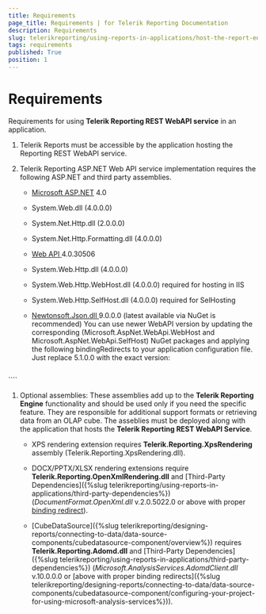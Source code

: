 ```yaml
---
title: Requirements
page_title: Requirements | for Telerik Reporting Documentation
description: Requirements
slug: telerikreporting/using-reports-in-applications/host-the-report-engine-remotely/telerik-reporting-rest-services/asp.net-web-api-implementation/requirements
tags: requirements
published: True
position: 1
---
```


# Requirements



Requirements for using __Telerik Reporting REST WebAPI service__ in an application.       

1. Telerik Reports must be accessible by the application hosting the Reporting REST WebAPI service.             

1. Telerik Reporting ASP.NET Web API service implementation requires               the following ASP.NET and third party assemblies.             

   +  [Microsoft ASP.NET](http://www.asp.net/)                    4.0                 

   + System.Web.dll (4.0.0.0)                     

   + System.Net.Http.dll (2.0.0.0)                     

   + System.Net.Http.Formatting.dll (4.0.0.0)                     

   +  [                        Web API                      ](                        http://www.asp.net/web-api                      )                        4.0.30506                     

   + System.Web.Http.dll (4.0.0.0)                         

   + System.Web.Http.WebHost.dll (4.0.0.0) required for hosting in IIS                         

   + System.Web.Http.SelfHost.dll (4.0.0.0) required for SelHosting                         

   +  [                    Newtonsoft.Json.dll                  ](                    http://json.codeplex.com/                  )                    9.0.0.0 (latest available via NuGet is recommended)                 You can use newer WebAPI version by updating the corresponding (Microsoft.AspNet.WebApi.WebHost and Microsoft.AspNet.WebApi.SelfHost) NuGet packages               and applying the following bindingRedirects to your application configuration file. Just replace 5.1.0.0 with the exact version:             

    
      ````xml
<?xml version="1.0" encoding="utf-8" ?>
<configuration>
  <runtime>
    <assemblyBinding xmlns="urn:schemas-microsoft-com:asm.v1">
      <dependentAssembly>
        <assemblyIdentity name="System.Web.Http" culture="neutral" publicKeyToken="31bf3856ad364e35"/>
        <bindingRedirect oldVersion="0.0.0.0-65535.65535.65535.65535" newVersion="5.1.0.0"/>
      </dependentAssembly>
      <dependentAssembly>
        <assemblyIdentity name="System.Net.Http.Formatting" culture="neutral" publicKeyToken="31bf3856ad364e35"/>
        <bindingRedirect oldVersion="0.0.0.0-65535.65535.65535.65535" newVersion="5.1.0.0"/>
      </dependentAssembly>
    </assemblyBinding>
  </runtime>
</configuration>
````

1. Optional assemblies:             These assemblies add up to the __Telerik Reporting Engine__ functionality and should be used only if you need the specific feature.               They are responsible for additional support formats or retrieving data from an OLAP cube. The asseblies must be deployed along with the               application that hosts the __Telerik Reporting REST WebAPI Service__.             

   + XPS rendering extension requires __Telerik.Reporting.XpsRendering__ assembly (Telerik.Reporting.XpsRendering.dll).                 

   + DOCX/PPTX/XLSX rendering extensions require __Telerik.Reporting.OpenXmlRendering.dll__                 and [Third-Party Dependencies]({%slug telerikreporting/using-reports-in-applications/third-party-dependencies%}) (*DocumentFormat.OpenXml.dll*  v.2.0.5022.0 or above with proper  [binding redirect](http://msdn.microsoft.com/en-us/library/eftw1fys(v=vs.110).aspx)).                 

   + [CubeDataSource]({%slug telerikreporting/designing-reports/connecting-to-data/data-source-components/cubedatasource-component/overview%}) requires                   __Telerik.Reporting.Adomd.dll__ and [Third-Party Dependencies]({%slug telerikreporting/using-reports-in-applications/third-party-dependencies%})                   (*Microsoft.AnalysisServices.AdomdClient.dll*  v.10.0.0.0 or [above with proper binding redirects]({%slug telerikreporting/designing-reports/connecting-to-data/data-source-components/cubedatasource-component/configuring-your-project-for-using-microsoft-analysis-services%})).                 


